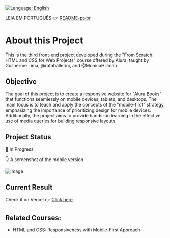 [![Language: English](https://img.shields.io/badge/Language-English-green.svg)](README.md)

LEIA EM PORTUGUÊS 👉 [README-pt-br](https://github.com/LucasCatuyama/Alura-books/blob/master/README-pt-br.md)

# About this Project

This is the third front-end project developed during the "From Scratch: HTML and CSS for Web Projects" course offered by Alura, taught by Guilherme Lima, @rafaballerini, and @MonicaHillman.

## Objective
The goal of this project is to create a responsive website for "Alura Books" that functions seamlessly on mobile devices, tablets, and desktops. The main focus is to teach and apply the concepts of the "mobile-first" strategy, emphasizing the importance of prioritizing design for mobile devices. Additionally, the project aims to provide hands-on learning in the effective use of media queries for building responsive layouts.

## Project Status
🚧 In Progress <br>

👇 A screenshot of the mobile version

![image](https://github.com/LucasCatuyama/Alura-books/assets/67424170/debdb8a4-487e-4528-bffc-5ea66ac37258)

## Current Result

Check it on Vercel 👉 [Click here](https://alura-books-puce-eight.vercel.app/)

## Related Courses:
- HTML and CSS: Responsiveness with Mobile-First Approach
